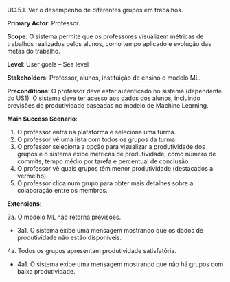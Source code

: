 UC.5.1. Ver o desempenho de diferentes grupos em trabalhos.

**Primary Actor**: Professor.

**Scope**: O sistema permite que os professores visualizem métricas de trabalhos realizados pelos alunos, como tempo aplicado e evolução das metas do trabalho.

**Level**: User goals – Sea level

**Stakeholders**: Professor, alunos, instituição de ensino e modelo ML.

**Preconditions**: O professor deve estar autenticado no sistema (dependente do US1). O sistema deve ter acesso aos dados dos alunos, incluindo previsões de produtividade baseadas no modelo de Machine Learning.


**Main Success Scenario**:    
1. O professor entra na plataforma e seleciona uma turma.
2. O professor vê uma lista com todos os grupos da turma.
3. O professor seleciona a opção para visualizar a produtividade dos grupos e o sistema exibe métricas de produtividade, como número de commits, tempo médio por tarefa e percentual de conclusão.
4. O professor vê quais grupos têm menor produtividade (destacados a vermelho).
5. O professor clica num grupo para obter mais detalhes sobre a colaboração entre os membros.

**Extensions**:

3a. O modelo ML não retorna previsões.
- 3a1. O sistema exibe uma mensagem mostrando que os dados de produtividade não estão disponíveis.
      
4a. Todos os grupos apresentam produtividade satisfatória.
- 4a1. O sistema exibe uma mensagem mostrando que não há grupos com baixa produtividade.
